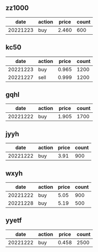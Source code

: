 ## zz1000

| date     | action | price | count |
| ---      | ---    | ---   | ---   |
| 20221223 | buy    | 2.460 | 600   |

## kc50

| date     | action | price | count  |
| ---      | ---    | ---   | ---    |
| 20221223 | buy    | 0.965 | 1200   |
| 20221227 | sell   | 0.999 | 1200   |

## gqhl

| date     | action | price | count |
| ---      | ---    | ---   | ---   |
| 20221222 | buy    | 1.905 | 1700  |

## jyyh

| date     | action | price | count |
| ---      | ---    | ---   | ---   |
| 20221222 | buy    | 3.91  | 900   |

## wxyh

| date     | action | price | count |
| ---      | ---    | ---   | ---   |
| 20221222 | buy    | 5.05  | 900   |
| 20221228 | buy    | 5.19  | 500   |

## yyetf

| date     | action | price | count |
| ---      | ---    | ---   | ---   |
| 20221222 | buy    | 0.458 | 2500  |
